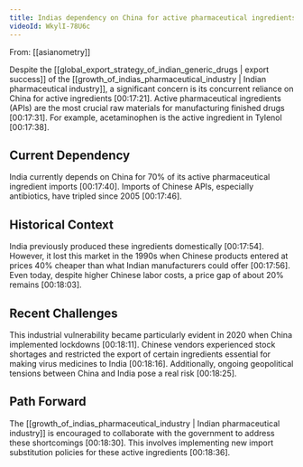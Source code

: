 ```yaml
---
title: Indias dependency on China for active pharmaceutical ingredients
videoId: WkylI-78U6c
---
```


From: [[asianometry]] <br/> 

Despite the [[global_export_strategy_of_indian_generic_drugs | export success]] of the [[growth_of_indias_pharmaceutical_industry | Indian pharmaceutical industry]], a significant concern is its concurrent reliance on China for active ingredients <a class="yt-timestamp" data-t="00:17:21">[00:17:21]</a>. Active pharmaceutical ingredients (APIs) are the most crucial raw materials for manufacturing finished drugs <a class="yt-timestamp" data-t="00:17:31">[00:17:31]</a>. For example, acetaminophen is the active ingredient in Tylenol <a class="yt-timestamp" data-t="00:17:38">[00:17:38]</a>.

## Current Dependency
India currently depends on China for 70% of its active pharmaceutical ingredient imports <a class="yt-timestamp" data-t="00:17:40">[00:17:40]</a>. Imports of Chinese APIs, especially antibiotics, have tripled since 2005 <a class="yt-timestamp" data-t="00:17:46">[00:17:46]</a>.

## Historical Context
India previously produced these ingredients domestically <a class="yt-timestamp" data-t="00:17:54">[00:17:54]</a>. However, it lost this market in the 1990s when Chinese products entered at prices 40% cheaper than what Indian manufacturers could offer <a class="yt-timestamp" data-t="00:17:56">[00:17:56]</a>. Even today, despite higher Chinese labor costs, a price gap of about 20% remains <a class="yt-timestamp" data-t="00:18:03">[00:18:03]</a>.

## Recent Challenges
This industrial vulnerability became particularly evident in 2020 when China implemented lockdowns <a class="yt-timestamp" data-t="00:18:11">[00:18:11]</a>. Chinese vendors experienced stock shortages and restricted the export of certain ingredients essential for making virus medicines to India <a class="yt-timestamp" data-t="00:18:16">[00:18:16]</a>. Additionally, ongoing geopolitical tensions between China and India pose a real risk <a class="yt-timestamp" data-t="00:18:25">[00:18:25]</a>.

## Path Forward
The [[growth_of_indias_pharmaceutical_industry | Indian pharmaceutical industry]] is encouraged to collaborate with the government to address these shortcomings <a class="yt-timestamp" data-t="00:18:30">[00:18:30]</a>. This involves implementing new import substitution policies for these active ingredients <a class="yt-timestamp" data-t="00:18:36">[00:18:36]</a>.